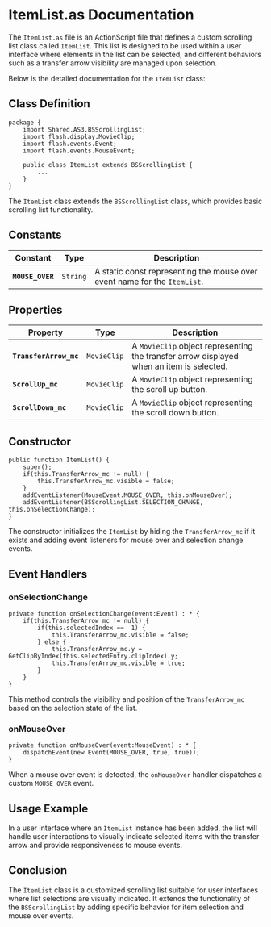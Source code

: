 # ItemList.as Documentation

The `ItemList.as` file is an ActionScript file that defines a custom scrolling list class called `ItemList`.
This list is designed to be used within a user interface where elements in the list can be selected, and different behaviors such as a transfer arrow visibility are managed upon selection.

Below is the detailed documentation for the `ItemList` class:


## Class Definition

```as3
package {
    import Shared.AS3.BSScrollingList;
    import flash.display.MovieClip;
    import flash.events.Event;
    import flash.events.MouseEvent;

    public class ItemList extends BSScrollingList {
        ...
    }
}
```

The `ItemList` class extends the `BSScrollingList` class, which provides basic scrolling list functionality.


## Constants

| Constant | Type | Description |
| -------- | ---- | ----------- |
| **`MOUSE_OVER`** | `String` | A static const representing the mouse over event name for the `ItemList`. |


## Properties

| Property | Type | Description |
| -------- | ---- | ----------- |
| **`TransferArrow_mc`** | `MovieClip` | A `MovieClip` object representing the transfer arrow displayed when an item is selected. |
| **`ScrollUp_mc`** | `MovieClip` | A `MovieClip` object representing the scroll up button. |
| **`ScrollDown_mc`** | `MovieClip` | A `MovieClip` object representing the scroll down button. |


## Constructor

```as3
public function ItemList() {
    super();
    if(this.TransferArrow_mc != null) {
        this.TransferArrow_mc.visible = false;
    }
    addEventListener(MouseEvent.MOUSE_OVER, this.onMouseOver);
    addEventListener(BSScrollingList.SELECTION_CHANGE, this.onSelectionChange);
}
```

The constructor initializes the `ItemList` by hiding the `TransferArrow_mc` if it exists and adding event listeners for mouse over and selection change events.


## Event Handlers

### onSelectionChange
```as3
private function onSelectionChange(event:Event) : * {
    if(this.TransferArrow_mc != null) {
        if(this.selectedIndex == -1) {
            this.TransferArrow_mc.visible = false;
        } else {
            this.TransferArrow_mc.y = GetClipByIndex(this.selectedEntry.clipIndex).y;
            this.TransferArrow_mc.visible = true;
        }
    }
}
```

This method controls the visibility and position of the `TransferArrow_mc` based on the selection state of the list.

### onMouseOver
```as3
private function onMouseOver(event:MouseEvent) : * {
    dispatchEvent(new Event(MOUSE_OVER, true, true));
}
```

When a mouse over event is detected, the `onMouseOver` handler dispatches a custom `MOUSE_OVER` event.

## Usage Example
In a user interface where an `ItemList` instance has been added, the list will handle user interactions to visually indicate selected items with the transfer arrow and provide responsiveness to mouse events.

## Conclusion
The `ItemList` class is a customized scrolling list suitable for user interfaces where list selections are visually indicated.
It extends the functionality of the `BSScrollingList` by adding specific behavior for item selection and mouse over events.
